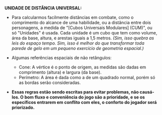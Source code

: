 **UNIDADE DE DISTÂNCIA UNIVERSAL:**
- Para calcularmos facilmente distâncias em combate, como o comprimento do alcance de uma habilidade, ou a distância entre dois personagens, a medida de "[Cubos Universais Modulares] (CUM)", ou só "Unidades" é usada. Cada unidade é um cubo que tem como volume, área da base, altura, e arestas iguais a 1,5 metros. *(Sim, isso quebra as leis do espaço tempo. Sim, isso é melhor do que transformar toda parede de gelo em um pequeno exercício de geometria espacial.)*

- Algumas referências espaciais de não retângulos:
  - Cone: A vértice é o ponto de origem, as medidas são dadas em comprimento (altura) e largura (da base).
  - Perímetro: A área é dada como a de um quadrado normal, porém só as bordas serão consideradas.

- **Essas regras estão sendo escritas para evitar problemas, não causá-los. O bom fluxo e conveniência do jogo são a prioridade, e se os específicos entrarem em conflito com eles, o conforto do jogador será priorizado.**